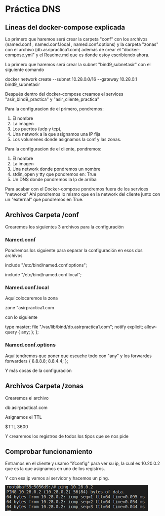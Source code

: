 # Práctica DNS

## Lineas del docker-compose explicada
Lo primero que haremos será crear la carpeta "conf" con los archivos (named.conf , named.conf.local , named.conf.options) y la carpeta "zonas" con el archivo (db.asripractica1.com) además de crear el "docker-compose.yml" y el Readme.md que es donde estoy escribiendo ahora.

Lo primero que haremos será crear la subnet "bind9_subnetasir" con el siguiente comando

docker network create --subnet 10.28.0.0/16 --gateway 10.28.0.1 bind9_subnetasir

Después dentro del docker-compose creamos el services "asir_bind9_practica" y "asir_cliente_practica"

Para la configuracion de el primero, pondremos:

1. El nombre
2. La imagen
3. Los puertos (udp y tcp),
4. Una network a la que asignamos una IP fija
5. Los volumenes donde asignamos la conf y las zonas.

Para la configuracion de el cliente, pondremos:

1. El nombre
2. La imagen 
3. Una network donde pondremos un nombre
4. stdin_open y tty que pondremos en: True
5. Un DNS donde pondremos la Ip de arriba

Para acabar con el Docker-compose pondremos fuera de los services "networks"
Ahí pondremos lo mismo que en la network del cliente junto con un "external" que pondremos en True.


## Archivos Carpeta /conf
Crearemos los siguientes 3 archivos para la configuración

### Named.conf
Pondremos los siguiente para separar la configuración en esos dos archivos

include "/etc/bind/named.conf.options";

include "/etc/bind/named.conf.local";

### Named.conf.local
Aquí colocaremos la zona

zone "asirpractica1.com

con lo siguiente

type master;
        file "/var/lib/bind/db.asirpractica1.com";
        notify explicit;
        allow-query {
                any;
                };
    };



### Named.conf.options

Aquí tendremos que poner que escuche todo con "any" y los forwardes
forwarders {
                8.8.8.8;
                8.8.4.4;
        };

Y más cosas de la configuración



## Archivos Carpeta /zonas
Crearemos el archivo

db.asirpractica1.com

Asignamos el TTL

$TTL    3600

Y crearemos los registros de todos los tipos que se nos pide

## Comprobar funcionamiento

Entramos en el cliente y usamo "ifconfig" para ver su ip, la cual es 10.20.0.2 que es la que asignamos en uno de los registros. 

Y con esa ip vamos al servidor y hacemos un ping.

![Si lees esto es que el link que use no funciona, por lo que para ver el ping entra en la imagen del Git](https://github.com/HugoCea/Practica1_DNS/blob/master/Ping.png)
